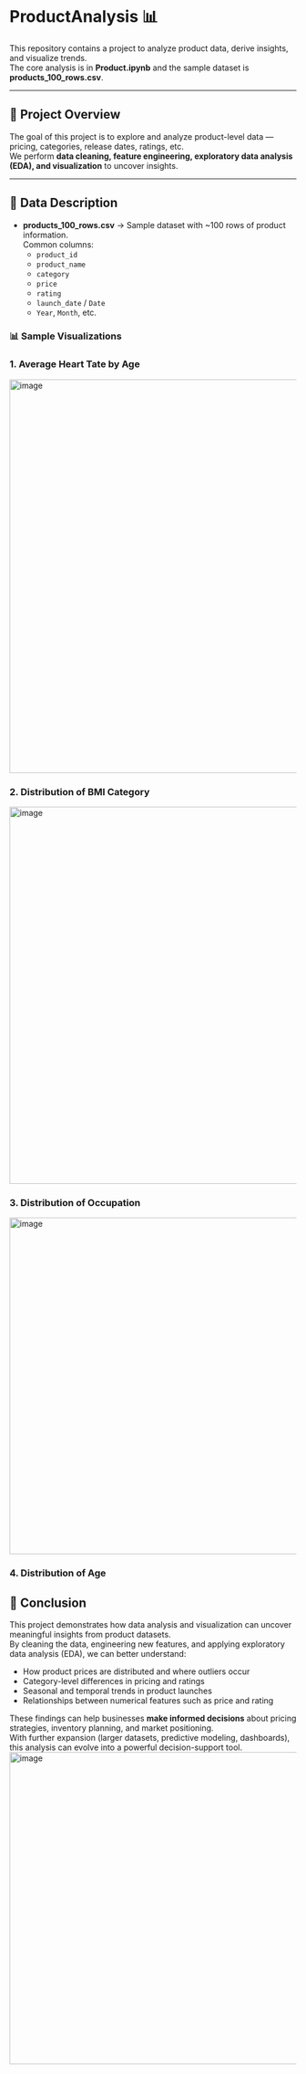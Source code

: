 # ProductAnalysis 📊

This repository contains a project to analyze product data, derive insights, and visualize trends.  
The core analysis is in **Product.ipynb** and the sample dataset is **products_100_rows.csv**.

---

## 📌 Project Overview

The goal of this project is to explore and analyze product-level data — pricing, categories, release dates, ratings, etc.  
We perform **data cleaning, feature engineering, exploratory data analysis (EDA), and visualization** to uncover insights.

---

## 📂 Data Description

- **products_100_rows.csv** → Sample dataset with ~100 rows of product information.  
  Common columns:
  - `product_id`
  - `product_name`
  - `category`
  - `price`
  - `rating`
  - `launch_date` / `Date`
  - `Year`, `Month`, etc.


### 📊 Sample Visualizations

### 1. Average Heart Tate by Age
<img width="1489" height="690" alt="image" src="https://github.com/user-attachments/assets/052c4edd-cb3e-48d8-9e19-5a67a6ee3884" />


### 2. Distribution of BMI Category
<img width="725" height="661" alt="image" src="https://github.com/user-attachments/assets/78f09b20-0ae3-4fdb-98e7-f1bcd9e79285" />


### 3. Distribution of Occupation
<img width="1189" height="590" alt="image" src="https://github.com/user-attachments/assets/a9f468cf-7b24-4a30-9606-86fab213c09f" />


### 4. Distribution of Age
## 🏁 Conclusion

This project demonstrates how data analysis and visualization can uncover meaningful insights from product datasets.  
By cleaning the data, engineering new features, and applying exploratory data analysis (EDA), we can better understand:

- How product prices are distributed and where outliers occur  
- Category-level differences in pricing and ratings  
- Seasonal and temporal trends in product launches  
- Relationships between numerical features such as price and rating  

These findings can help businesses **make informed decisions** about pricing strategies, inventory planning, and market positioning.  
With further expansion (larger datasets, predictive modeling, dashboards), this analysis can evolve into a powerful decision-support tool.
<img width="841" height="547" alt="image" src="https://github.com/user-attachments/assets/fbcbe093-75db-4f1e-adf6-222d3d230617" />

